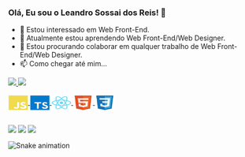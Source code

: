 ### Olá, Eu sou o Leandro Sossai dos Reis! 👋 

- 👀 Estou interessado em Web Front-End.
- 🌱 Atualmente estou aprendendo Web Front-End/Web Designer.
- 💞️ Estou procurando colaborar em qualquer trabalho de Web Front-End/Web Designer.
- 📫 Como chegar até mim...

<div>
  <a href="">
  <img height="180em" src="https://github-readme-stats.vercel.app/api?username=LeandroSossai&show_icons=true&theme=dark&include_all_commits=true&count_private=true"/>
  <img height="180em" src="https://github-readme-stats.vercel.app/api/top-langs/?username=LeandroSossai&layout=compact&langs_count=16&theme=dark"/>
</div>
  
<div style="display: inline_block"><br>
  <img align="center" alt="Leandro-Js" height="30" width="40" src="https://raw.githubusercontent.com/devicons/devicon/master/icons/javascript/javascript-plain.svg">
  <img align="center" alt="Leandro-Ts" height="30" width="40" src="https://raw.githubusercontent.com/devicons/devicon/master/icons/typescript/typescript-plain.svg">
  <img align="center" alt="Leandro-React" height="30" width="40" src="https://raw.githubusercontent.com/devicons/devicon/master/icons/react/react-original.svg">
  <img align="center" alt="Leandro-HTML" height="30" width="40" src="https://raw.githubusercontent.com/devicons/devicon/master/icons/html5/html5-original.svg">
  <img align="center" alt="Leandro-CSS" height="30" width="40" src="https://raw.githubusercontent.com/devicons/devicon/master/icons/css3/css3-original.svg">
</div>
  
##
  
<div>
  <a href="https://instagram.com/leandro.sossai" target="_blank"><img src="https://img.shields.io/badge/-Instagram-%23E4405F?style=for-the-badge&logo=instagram&logoColor=white" target="_blank"></a>
 	<a href="https://www.twitch.tv/" target="_blank"><img src="https://img.shields.io/badge/Twitch-9146FF?style=for-the-badge&logo=twitch&logoColor=white" target="_blank"></a>
  <a href="https://discord.gg/" target="_blank"><img src="https://img.shields.io/badge/Discord-7289DA?style=for-the-badge&logo=discord&logoColor=white" target="_blank"></a>   
</div>

![Snake animation](https://github.com/rafaballerini2/rafaballerini2/blob/output/github-contribution-grid-snake.svg)
